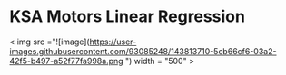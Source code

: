 # KSA Motors Linear Regression



< img src ="![image](https://user-images.githubusercontent.com/93085248/143813710-5cb66cf6-03a2-42f5-b497-a52f77fa998a.png
") 
width = "500" >


